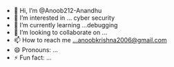 - 👋 Hi, I’m @Anoob212-Anandhu
- 👀 I’m interested in ... cyber security
- 🌱 I’m currently learning ...debugging
- 💞️ I’m looking to collaborate on ...
- 📫 How to reach me ...anoobkrishna2006@gmail.com
- 😄 Pronouns: ...
- ⚡ Fun fact: ...

<!---
Anoob212-Anandhu/Anoob212-Anandhu is a ✨ special ✨ repository because its `README.md` (this file) appears on your GitHub profile.
You can click the Preview link to take a look at your changes.
--->
